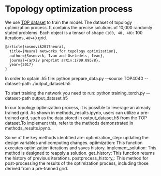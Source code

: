 # Topology optimization process 
We use [TOP dataset](https://github.com/ISosnovik/top) to train the model.
The dataset of topology optimization process. It contains the precise solutions of 10,000 randomly stated problems. Each object is a tensor of shape `(100, 40, 40)`: 100 iterations, `40×40` grid.

```latex
@article{sosnovik2017neural,
  title={Neural networks for topology optimization},
  author={Sosnovik, Ivan and Oseledets, Ivan},
  journal={arXiv preprint arXiv:1709.09578},
  year={2017}
}
```
In order to optain .h5 file: python prepare_data.py --source TOP4040 --dataset-path ./output_dataset.h5 

To start training the network you need to run: python training_torch.py --dataset-path output_dataset.h5

In our topology optimization process, it is possible to leverage an already trained grid. As shown in methods_results.ipynb, users can utilize a pre-trained grid, such as the data stored in output_dataset.h5 from the TOP dataset.To implement this, refer to the methods demonstrated in methods_results.ipynb.

Some of the key methods identified are:
optimization_step: updating the design variables and computing changes.
optimization: This function executes optimization iterations and saves history.
implement_solution: This method is designed to reapply a solution.
get_history: This function returns the history of previous iterations.
postprocess_history_: This method for post-processing the results of the optimization process, including those derived from a pre-trained grid.
